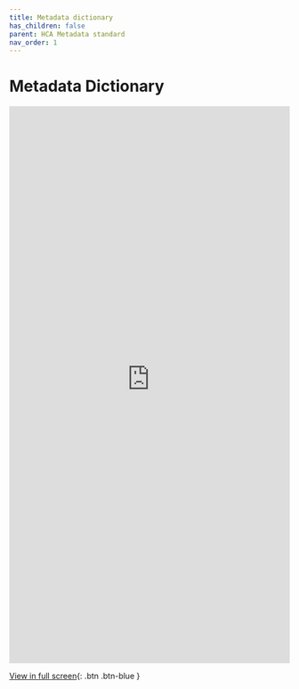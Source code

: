 ```yaml
---
title: Metadata dictionary
has_children: false
parent: HCA Metadata standard
nav_order: 1
---
```


# Metadata Dictionary

<html>
<head><title>Shiny App Iframe</title></head>
<body>
<iframe id="example1" src="https://mshadbolt-hca-ebi.shinyapps.io/meta-comm-dict/" style="border: none; width: 100%; height: 1000px" frameborder="0"></iframe>
</body>
</html>

[View in full screen](https://mshadbolt-hca-ebi.shinyapps.io/meta-comm-dict/){: .btn .btn-blue }
